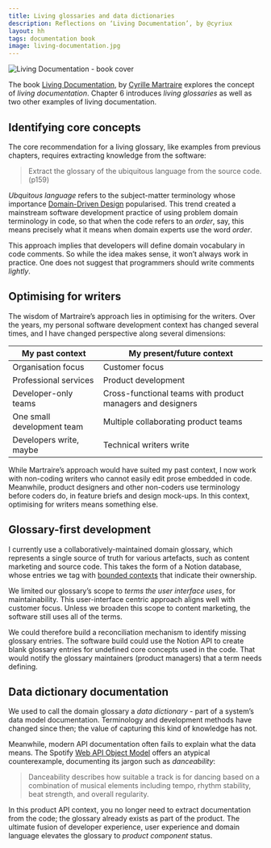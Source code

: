 ```yaml
---
title: Living glossaries and data dictionaries
description: Reflections on ‘Living Documentation’, by @cyriux
layout: hh
tags: documentation book
image: living-documentation.jpg
---
```


![Living Documentation - book cover](living-documentation.jpg)

The book [Living Documentation](https://www.pearson.com/us/higher-education/program/Martraire-Living-Documentation-Continuous-Knowledge-Sharing-by-Design/PGM1724668.html),
by [Cyrille Martraire](http://cyrille.martraire.com/about/)
explores the concept of _living documentation_.
Chapter 6 introduces _living glossaries_ as well as two other examples of living documentation.

## Identifying core concepts

The core recommendation for a living glossary, like examples from previous chapters, requires extracting knowledge from the software:

> Extract the glossary of the ubiquitous language from the source code. (p159)

_Ubquitous language_ refers to the subject-matter terminology whose importance
[Domain-Driven Design](https://martinfowler.com/bliki/DomainDrivenDesign.html) popularised.
This trend created a mainstream software development practice of using problem domain terminology in code, so that when the code refers to an _order_, say, this means precisely what it means when domain experts use the word _order_.

This approach implies that developers will define domain vocabulary in code comments.
So while the idea makes sense, it won’t always work in practice.
One does not suggest that programmers should write comments _lightly_.

## Optimising for writers

The wisdom of Martraire’s approach lies in optimising for the writers.
Over the years, my personal software development context has changed several times, and I have changed perspective along several dimensions:

| My past context | My present/future context |
| --- | --- |
| Organisation focus | Customer focus |
| Professional services | Product development |
| Developer-only teams | Cross-functional teams with product managers and designers |
| One small development team | Multiple collaborating product teams |
| Developers write, maybe | Technical writers write |

While Martraire’s approach would have suited my past context, I now work with non-coding writers who cannot easily edit prose embedded in code.
Meanwhile, product designers and other non-coders use terminology before coders do, in feature briefs and design mock-ups.
In this context, optimising for writers means something else.

## Glossary-first development

I currently use a collaboratively-maintained domain glossary, which represents a single source of truth for various artefacts, such as content marketing and source code.
This takes the form of a Notion database, whose entries we tag with 
[bounded contexts](https://martinfowler.com/bliki/BoundedContext.html)
that indicate their ownership.

We limited our glossary’s scope to _terms the user interface uses_, for maintainability.
This user-interface centric approach aligns well with customer focus.
Unless we broaden this scope to content marketing, the software still uses all of the terms.

We could therefore build a reconciliation mechanism to identify missing glossary entries.
The software build could use the Notion API to create blank glossary entries for undefined core concepts used in the code.
That would notify the glossary maintainers (product managers) that a term needs defining.

## Data dictionary documentation

We used to call the domain glossary a _data dictionary_ - part of a system’s data model documentation.
Terminology and development methods have changed since then; the value of capturing this kind of knowledge has not.

Meanwhile, modern API documentation often fails to explain what the data means.
The Spotify [Web API Object Model](https://developer.spotify.com/documentation/web-api/reference/#objects-index)
offers an atypical counterexample, documenting its jargon such as _danceability_:

> Danceability describes how suitable a track is for dancing based on a combination of musical elements including tempo, rhythm stability, beat strength, and overall regularity.

In this product API context, you no longer need to extract documentation from the code; the glossary already exists as part of the product.
The ultimate fusion of developer experience, user experience and domain language elevates the glossary to _product component_ status.
